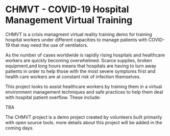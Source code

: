 # CHMVT - COVID-19 Hospital Management Virtual Training

CHMVT is a crisis managment virtual reality training demo for training hospital workers under different capacities to manage patients with COVID-19 that may need the use of ventilators.

As the number of cases worldwide is rapidly rising hospitals and healthcare workers are quickly becoming overwhelmed. Scarce supplies, broken equipment,and long hours means that hospitals are having to turn away patients in order to help those with the most severe symptoms first and health care workers are at constant risk of infection themselves. 

This project looks to assist healthcare workers by training them in a virtual environment management techniques and safe practices to help them deal with hospital patient overflow. These include:

TBA


The CHMVT project is a demo project created by volunteers built primarily with open source tools. more details about this project will be added in the coming days.
